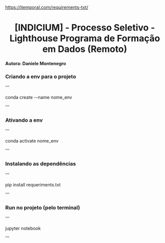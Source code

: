 https://jtemporal.com/requirements-txt/

<h1 align="center">[INDICIUM] - Processo Seletivo - Lighthouse Programa de Formação em Dados (Remoto)</h1>

#### Autora: Daniele Montenegro


### Criando a env para o projeto

'''

conda create --name nome_env

'''

### Ativando a env

'''

conda activate nome_env

'''

### Instalando as dependências

'''

pip install requeriments.txt

'''

### Run no projeto (pelo terminal)

'''

jupyter notebook

'''



